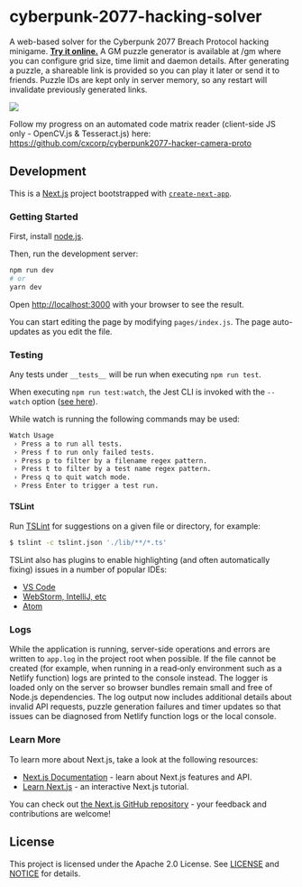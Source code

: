 # cyberpunk-2077-hacking-solver

A web-based solver for the Cyberpunk 2077 Breach Protocol hacking minigame. [**Try it online.**](https://ncrpdive.com/)
A GM puzzle generator is available at /gm where you can configure grid size, time limit and daemon details. After generating a puzzle, a shareable link is provided so you can play it later or send it to friends.
Puzzle IDs are kept only in server memory, so any restart will invalidate previously generated links.

![](https://raw.githubusercontent.com/cxcorp/cyberpunk2077-hacking-solver/main/doc-images/screencap.gif)

Follow my progress on an automated code matrix reader (client-side JS only - OpenCV.js & Tesseract.js) here: https://github.com/cxcorp/cyberpunk2077-hacker-camera-proto

## Development
This is a [Next.js](https://nextjs.org/) project bootstrapped with [`create-next-app`](https://github.com/vercel/next.js/tree/canary/packages/create-next-app).

### Getting Started

First, install [node.js](https://nodejs.org/en/download/).

Then, run the development server:

```bash
npm run dev
# or
yarn dev
```

Open [http://localhost:3000](http://localhost:3000) with your browser to see the result.

You can start editing the page by modifying `pages/index.js`. The page auto-updates as you edit the file.

### Testing
Any tests under `__tests__` will be run when executing `npm run test`.

When executing `npm run test:watch`, the Jest CLI is invoked with the `--watch` option ([see here](https://jestjs.io/docs/en/cli#--watch])).

While watch is running the following commands may be used:
```bash
Watch Usage
 › Press a to run all tests.
 › Press f to run only failed tests.
 › Press p to filter by a filename regex pattern.
 › Press t to filter by a test name regex pattern.
 › Press q to quit watch mode.
 › Press Enter to trigger a test run.
```

#### TSLint
Run [TSLint](https://palantir.github.io/tslint/) for suggestions on a given file or directory, for example:
```bash
$ tslint -c tslint.json './lib/**/*.ts'
```

TSLint also has plugins to enable highlighting (and often automatically fixing) issues in a number of popular IDEs:
- [VS Code](https://marketplace.visualstudio.com/items?itemName=ms-vscode.vscode-typescript-tslint-plugin)
- [WebStorm, IntelliJ, etc](https://www.jetbrains.com/help/webstorm/using-tslint-code-quality-tool.html)
- [Atom](https://atom.io/packages/linter-tslint)

### Logs
While the application is running, server-side operations and errors are written to `app.log` in the project root when possible. If the file cannot be created (for example, when running in a read‑only environment such as a Netlify function) logs are printed to the console instead. The logger is loaded only on the server so browser bundles remain small and free of Node.js dependencies. The log output now includes additional details about invalid API requests, puzzle generation failures and timer updates so that issues can be diagnosed from Netlify function logs or the local console.

### Learn More

To learn more about Next.js, take a look at the following resources:

- [Next.js Documentation](https://nextjs.org/docs) - learn about Next.js features and API.
- [Learn Next.js](https://nextjs.org/learn) - an interactive Next.js tutorial.

You can check out [the Next.js GitHub repository](https://github.com/vercel/next.js/) - your feedback and contributions are welcome!

## License

This project is licensed under the Apache 2.0 License. See [LICENSE](https://github.com/cxcorp/cyberpunk2077-hacking-solver/blob/main/LICENSE) and [NOTICE](https://github.com/cxcorp/cyberpunk2077-hacking-solver/blob/main/NOTICE) for details.
